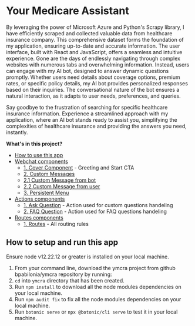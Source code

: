 # Your Medicare Assistant

By leveraging the power of Microsoft Azure and Python's Scrapy library, I have efficiently scraped and collected valuable data from  healthcare insurance company. This comprehensive dataset forms the foundation of my application, ensuring up-to-date and accurate information.
The user interface, built with React and JavaScript, offers a seamless and intuitive experience. Gone are the days of endlessly navigating through complex websites with numerous tabs and overwhelming information. Instead, users can engage with my AI bot, designed to answer dynamic questions promptly.
Whether users need details about coverage options, premium rates, or specific policy details, my AI bot provides personalized responses based on their inquiries. The conversational nature of the bot ensures a natural interaction, as it adapts to user needs, preferences, and queries.

Say goodbye to the frustration of searching for specific healthcare insurance information. Experience a streamlined approach with my application, where an AI bot stands ready to assist you, simplifying the complexities of healthcare insurance and providing the answers you need, instantly.


**What's in this project?**

- [How to use this app](#how-to-use-this-app)
- [Webchat components](#webchat-components)
  - [1. Cover Component](#1-cover-component) - Greeting and Start CTA
  - [2. Custom Messages](#2-custom-messages)
  - [2.1 Custom Message from bot](#21-custom-message-from-bot)
  - [2.2 Custom Message from user](#22-custom-message-from-user)
  - [3. Persistent Menu](#3-persistent-menu)
- [Actions components](#actions)
  - [1. Ask Question](#1-ask-question) - Action used for custom questions handeling
  - [2. FAQ Question](#1-faq-question) - Action used for FAQ questions handeling
- [Routes components](#routes)
  - [1. Routes](#1-routes) - All routing rules

## How to setup and run this app

Ensure node v12.22.12 or greater is installed on your local machine.

1. From your command line, download the ymcra project from github bpabilonia/ymcra repository by running:
2. `cd` into `ymcra` directory that has been created.
3. Run `npm install` to download all the node modules dependencies on your local machine.
3. Run `npm audit fix` to fix all the node modules dependencies on your local machine.
3. Run `botonic serve` or `npx @botonic/cli serve` to test it in your local machine.



